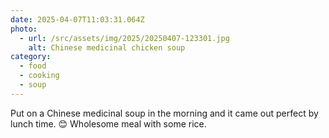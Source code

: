 ```yaml
---
date: 2025-04-07T11:03:31.064Z
photo:
  - url: /src/assets/img/2025/20250407-123301.jpg
    alt: Chinese medicinal chicken soup
category:
  - food
  - cooking
  - soup
---
```


Put on a Chinese medicinal soup in the morning and it came out perfect by lunch time. 😊 Wholesome meal with some rice. 

